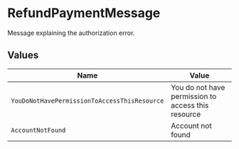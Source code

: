 # RefundPaymentMessage

Message explaining the authorization error.


## Values

| Name                                               | Value                                              |
| -------------------------------------------------- | -------------------------------------------------- |
| `YouDoNotHavePermissionToAccessThisResource`       | You do not have permission to access this resource |
| `AccountNotFound`                                  | Account not found                                  |